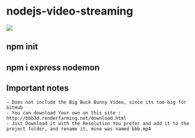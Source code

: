 ﻿# nodejs-video-streaming
![](https://i.imgur.com/TpuBjzZ.png)

## npm init
## npm i express nodemon

## Important notes
```
- Does not include the Big Buck Bunny Video, since its too big for GitHub
- You can download Your own on this site : http://bbb3d.renderfarming.net/download.html
- Just Download it with the Resolution You prefer and add it to the project folder, and rename it, mine was named bbb.mp4
```
